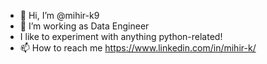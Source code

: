 - 👋 Hi, I’m @mihir-k9
- 👀 I’m working as Data Engineer
-  I like to experiment with anything python-related!
- 📫 How to reach me https://www.linkedin.com/in/mihir-k/

<!---
mihir-k9/mihir-k9 is a ✨ special ✨ repository because its `README.md` (this file) appears on your GitHub profile.
You can click the Preview link to take a look at your changes.
--->
